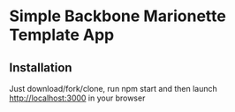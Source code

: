 # Simple Backbone Marionette Template App

## Installation

Just download/fork/clone, run npm start and then launch [http://localhost:3000](http://localhost:3000) in your browser
